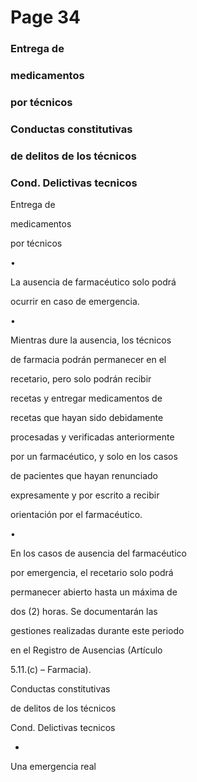 # Page 34

### Entrega de

### medicamentos

### por técnicos

### Conductas constitutivas

### de delitos de los técnicos

### Cond. Delictivas tecnicos

Entrega de

medicamentos

por técnicos

•

La ausencia de farmacéutico solo podrá

ocurrir en caso de emergencia.

•

Mientras dure la ausencia, los técnicos

de farmacia podrán permanecer en el

recetario, pero solo podrán recibir

recetas y entregar medicamentos de

recetas que hayan sido debidamente

procesadas y verificadas anteriormente

por un farmacéutico, y solo en los casos

de pacientes que hayan renunciado

expresamente y por escrito a recibir

orientación por el farmacéutico.

•

En los casos de ausencia del farmacéutico

por emergencia, el recetario solo podrá

permanecer abierto hasta un máxima de

dos (2) horas. Se documentarán las

gestiones realizadas durante este periodo

en el Registro de Ausencias (Artículo

5.11.(c) – Farmacia).

Conductas constitutivas

de delitos de los técnicos

Cond. Delictivas tecnicos

*

Una emergencia real


